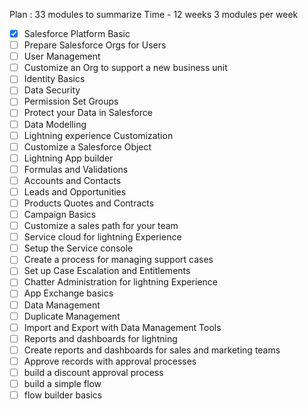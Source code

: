Plan : 33 modules to summarize 
Time - 12 weeks 
3 modules per week 

 - [x]  Salesforce Platform Basic
 - [ ] Prepare Salesforce Orgs for Users
 - [ ] User Management 
 - [ ] Customize an Org to support a new business unit
 - [ ] Identity Basics
 - [ ] Data Security
 - [ ] Permission Set Groups
 - [ ] Protect your Data in Salesforce
 - [ ] Data Modelling 
 - [ ] Lightning experience Customization 
 - [ ] Customize a Salesforce Object
 - [ ] Lightning App builder
 - [ ] Formulas and Validations
 - [ ] Accounts and Contacts 
 - [ ] Leads and Opportunities
 - [ ] Products Quotes and Contracts
 - [ ] Campaign Basics
 - [ ] Customize a sales path for your team
 - [ ] Service cloud for lightning Experience 
 - [ ] Setup the Service console 
 - [ ] Create a process for managing support cases
 - [ ] Set up Case Escalation and Entitlements
 - [ ] Chatter Administration for lightning Experience 
 - [ ] App Exchange basics
 - [ ] Data Management 
 - [ ] Duplicate Management 
 - [ ] Import and Export with Data Management Tools
 - [ ] Reports and dashboards for lightning 
 - [ ] Create reports and dashboards for sales and marketing teams
 - [ ] Approve records with approval processes
 - [ ] build a discount approval process 
 - [ ] build a simple flow
 - [ ] flow builder basics 